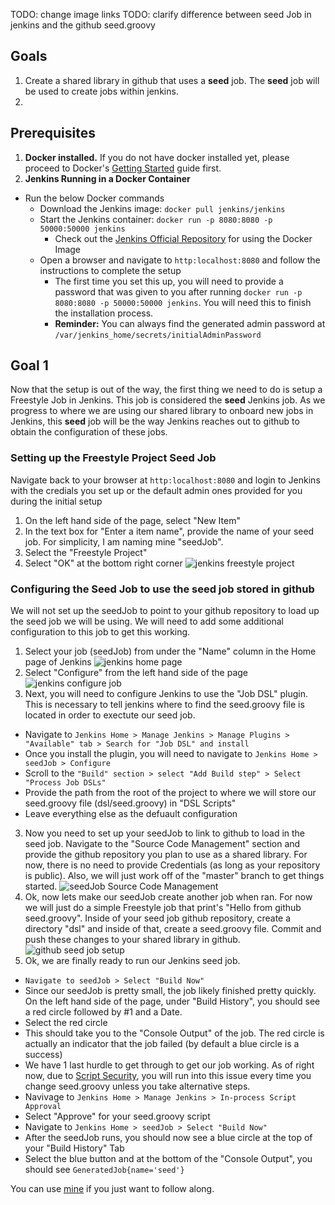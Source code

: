 TODO: change image links
TODO: clarify difference between seed Job in jenkins and the github seed.groovy

## Goals
1. Create a shared library in github that uses a **seed** job. The **seed** job will be used to create jobs within jenkins. 
2. 

## Prerequisites
1. **Docker installed.** If you do not have docker installed yet, please proceed to Docker's [Getting Started](https://docs.docker.com/get-started/) guide first.
2. **Jenkins Running in a Docker Container**
  * Run the below Docker commands
    * Download the Jenkins image: `docker pull jenkins/jenkins`
    * Start the Jenkins container: `docker run -p 8080:8080 -p 50000:50000 jenkins`
      * Check out the [Jenkins Official Repository](https://hub.docker.com/_/jenkins/) for using the Docker Image 
    * Open a browser and navigate to `http:localhost:8080` and follow the instructions to complete the setup
      * The first time you set this up, you will need to provide a password that was given to you after running `docker run -p 8080:8080 -p 50000:50000 jenkins`. You will need this to finish the installation process.
      * **Reminder:** You can always find the generated admin password at `/var/jenkins_home/secrets/initialAdminPassword`

## Goal 1
Now that the setup is out of the way, the first thing we need to do is setup a Freestyle Job in Jenkins. This job is considered the **seed** Jenkins job. As we progress to where we are using our shared library to onboard new jobs in Jenkins, this **seed** job will be the way Jenkins reaches out to github to obtain the configuration of these jobs.


### Setting up the Freestyle Project Seed Job
Navigate back to your browser at `http:localhost:8080` and login to Jenkins with the credials you set up or the default admin ones provided for you during the initial setup

1. On the left hand side of the page, select "New Item"
2. In the text box for "Enter a item name", provide the name of your seed job. For simplicity, I am naming mine "seedJob".
3. Select the "Freestyle Project"
4. Select "OK" at the bottom right corner
![jenkins freestyle project](https://raw.githubusercontent.com/kcrane3576/blog-usa/master/images/2018/05/jenkins-shared-library-02.PNG)

### Configuring the Seed Job to use the seed job stored in github
We will not set up the seedJob to point to your github repository to load up the seed job we will be using. We will need to add some additional configuration to this job to get this working.

1. Select your job (seedJob) from under the "Name" column in the Home page of Jenkins
![jenkins home page](https://raw.githubusercontent.com/kcrane3576/blog-usa/master/images/2018/05/jenkins-shared-library-03.PNG)
2. Select "Configure" from the left hand side of the page
![jenkins configure job](https://raw.githubusercontent.com/kcrane3576/blog-usa/master/images/2018/05/jenkins-shared-library-04.PNG)
3. Next, you will need to configure Jenkins to use the "Job DSL" plugin. This is necessary to tell jenkins where to find the seed.groovy file is located in order to exectute our seed job. 
  * Navigate to `Jenkins Home > Manage Jenkins > Manage Plugins > "Available" tab > Search for "Job DSL" and install`
  * Once you install the plugin, you will need to navigate to `Jenkins Home > seedJob > Configure` 
   * Scroll to the `"Build" section > select "Add Build step" > Select "Process Job DSLs"`
   * Provide the path from the root of the project to where we will store our seed.groovy file (dsl/seed.groovy) in "DSL Scripts" 
   * Leave everything else as the defuault configuration
3. Now you need to set up your seedJob to link to github to load in the seed job. Navigate to the "Source Code Management" section and provide the github repository you plan to use as a shared library. For now, there is no need to provide Credentials (as long as your repository is public). Also, we will just work off of the "master" branch to get things started. 
![seedJob Source Code Management](https://raw.githubusercontent.com/kcrane3576/blog-usa/master/images/2018/05/jenkins-shared-library-05.PNG)
4. Ok, now lets make our seedJob create another job when ran. For now we will just do a simple Freestyle job that print's "Hello from github seed.groovy". Inside of your seed job github repository, create a directory "dsl" and inside of that, create a seed.groovy file. Commit and push these changes to your shared library in github.
![github seed job setup](https://raw.githubusercontent.com/kcrane3576/blog-usa/master/images/2018/05/jenkins-shared-library-06.PNG)
5. Ok, we are finally ready to run our Jenkins seed job.
 * `Navigate to seedJob > Select "Build Now"`
 * Since our seedJob is pretty small, the job likely finished pretty quickly. On the left hand side of the page, under "Build History", you should see a red circle followed by #1 and a Date.
 * Select the red circle
 * This should take you to the "Console Output" of the job. The red circle is actually an indicator that the job failed (by default a blue circle is a success)
 * We have 1 last hurdle to get through to get our job working. As of right now, due to [Script Security](https://github.com/jenkinsci/job-dsl-plugin/wiki/Script-Security), you will run into this issue every time you change seed.groovy unless you take alternative steps.
 * Navivage to `Jenkins Home > Manage Jenkins > In-process Script Approval`
 * Select "Approve" for your seed.groovy script
 * Navigate to `Jenkins Home > seedJob > Select "Build Now"`
 * After the seedJob runs, you should now see a blue circle at the top of your "Build History" Tab
 * Select the blue button and at the bottom of the "Console Output", you should see `GeneratedJob{name='seed'}`



 You can use [mine](https://github.com/kcrane3576/jenkins-shared-library) if you just want to follow along.
